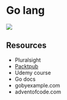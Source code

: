 # Go lang
<img src="https://golang.org/lib/godoc/images/go-logo-blue.svg" />

## Resources
 - Pluralsight
 - <a href="https://www.packtpub.com/" targe="_blank">Packtpub</a>
 - Udemy course
 - Go docs
 - gobyexample.com
 - adventofcode.com

